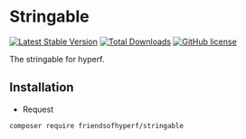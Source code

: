 # Stringable

[![Latest Stable Version](https://poser.pugx.org/friendsofhyperf/stringable/version.png)](https://packagist.org/packages/friendsofhyperf/stringable)
[![Total Downloads](https://poser.pugx.org/friendsofhyperf/stringable/d/total.png)](https://packagist.org/packages/friendsofhyperf/stringable)
[![GitHub license](https://img.shields.io/github/license/friendsofhyperf/stringable)](https://github.com/friendsofhyperf/stringable)

The stringable for hyperf.

## Installation

- Request

```bash
composer require friendsofhyperf/stringable
```
